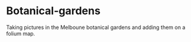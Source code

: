 # Botanical-gardens

Taking pictures in the Melboune botanical gardens and adding them on a folium map.
